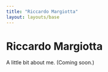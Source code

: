 ```yaml
---
title: "Riccardo Margiotta"
layout: layouts/base
---
```


# Riccardo Margiotta
A little bit about me. (Coming soon.)
